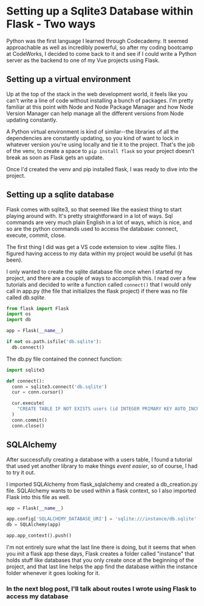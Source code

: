 # Setting up a Sqlite3 Database within Flask - Two ways

Python was the first language I learned through Codecademy. It seemed approachable as well as incredibly powerful, so after my coding bootcamp at CodeWorks, I decided to come back to it and see if I could write a Python server as the backend to one of my Vue projects using Flask.

## Setting up a virtual environment

Up at the top of the stack in the web development world, it feels like you can't write a line of code without installing a bunch of packages. I'm pretty familiar at this point with Node and Node Package Manager and how Node Version Manager can help manage all the different versions from Node updating constantly.

A Python virtual environment is kind of similar--the libraries of all the dependencies are constantly updating, so you kind of want to lock in whatever version you're using locally and tie it to the project. That's the job of the venv, to create a space to `pip install flask` so your project doesn't break as soon as Flask gets an update.

Once I'd created the venv and pip installed flask, I was ready to dive into the project.

## Setting up a sqlite database

Flask comes with sqlite3, so that seemed like the easiest thing to start playing around with. It's pretty straightforward in a lot of ways. Sql commands are very much plain English in a lot of ways, which is nice, and so are the python commands used to access the database: connect, execute, commit, close.

The first thing I did was get a VS code extension to view .sqlite files. I figured having access to my data within my project would be useful (it has been).

I only wanted to create the sqlite database file once when I started my project, and there are a couple of ways to accomplish this. I read over a few tutorials and decided to write a function called `connect()` that I would only call in app.py (the file that initializes the flask project) if there was no file called _db.sqlite_.

```python
from flask import Flask
import os
import db

app = Flask(__name__)

if not os.path.isfile('db.sqlite'):
  db.connect()
```

The db.py file contained the connect function:

```python
import sqlite3

def connect():
  conn = sqlite3.connect('db.sqlite')
  cur = conn.cursor()

  cur.execute(
    "CREATE TABLE IF NOT EXISTS users (id INTEGER PRIMARY KEY AUTO_INCREMENT, name TEXT, email TEXT)"
  )
  conn.commit()
  conn.close()
```

## SQLAlchemy

After successfully creating a database with a users table, I found a tutorial that used yet another library to make things _event easier_, so of course, I had to try it out.

I imported SQLAlchemy from flask_sqlalchemy and created a db_creation.py file. SQLAlchemy wants to be used within a flask context, so I also imported Flask into this file as well.

```python
app = Flask(__name__)

app.config['SQLALCHEMY_DATABASE_URI'] = 'sqlite:///instance/db.sqlite'
db = SQLAlchemy(app)

app.app_context().push()
```

I'm not entirely sure what the last line there is doing, but it seems that when you init a flask app these days, Flask creates a folder called "instance" that holds stuff like databases that you only create once at the beginning of the project, and that last line helps the app find the database within the instance folder whenever it goes looking for it.

### In the next blog post, I'll talk about routes I wrote using Flask to access my database
